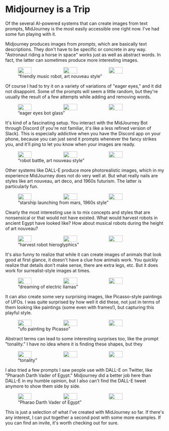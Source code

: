 # Midjourney is a Trip

Of the several AI-powered systems that can create images from text prompts, MidJourney is the most easily accessible one right now. I've had some fun playing with it.

Midjourney produces images from <em>prompts</em>, which are basically text descriptions. They don't have to be specific or concrete in any way. "Astronaut riding a horse in space" works just as well as abstract words. In fact, the latter can sometimes produce more interesting images.

<figure>
<div width="100%" style="display: flex;"><img src="https://media.eagereyes.org/wp-content/uploads/2022/06/e6999b3e-c346-421f-9255-0b0c12c9a554_Robert_Kosara_eagereyes_friendly_music_robot_art_nouveau.jpg" alt="" width="32%" style="margin-right: 2%;"/><img src="https://media.eagereyes.org/wp-content/uploads/2022/06/944afefa-b1da-4734-9e64-2f5be918457c_Robert_Kosara_eagereyes_httpss.mj_.runfsefU7__friendly_music_robot_art_nouveau.jpg" alt="" width="32%" style="margin-right: 2%;"/><img src="https://media.eagereyes.org/wp-content/uploads/2022/06/3f9894e5-c1f3-415e-8134-296650e0322f_Robert_Kosara_eagereyes_friendly_music_robot_art_nouveau.jpg" alt="" width="32%"/></div>
<figcaption>“friendly music robot, art nouveau style”</figcaption>
</figure>

Of course I had to try it on a variety of variations of "eager eyes," and it did not disappoint. Some of the prompts will seem a little random, but they're usually the result of a few attempts while adding and removing words.

<figure><div width="100%" style="display: flex;">
<img src="https://media.eagereyes.org/wp-content/uploads/2022/06/149bc30d-b5ef-40b8-b466-1428d19bbbc0_Robert_Kosara_eagereyes_httpss.mj_.run3MM3UX__eager_eyes_bot_glass.jpg" alt="" width="32%" style="margin-right: 2%;"/>
<img src="https://media.eagereyes.org/wp-content/uploads/2022/06/8f39dc0d-987f-4fb3-a663-20692cc738a8_Robert_Kosara_eagereyes_eager_eyes_bot_glass.jpg" alt="" width="32%" style="margin-right: 2%;"/>
<img src="https://media.eagereyes.org/wp-content/uploads/2022/06/13401094-3b40-468d-89a7-7d9347fa0244_Robert_Kosara_eagereyes_eager_eyes_bot_glass.jpg" alt="" width="32%"/></div>
<figcaption>“eager eyes bot glass”</figcaption>
</figure>

It's kind of a fascinating setup. You interact with the MidJourney Bot through Discord (if you're not familiar, it's like a less refined version of Slack). This is especially addictive when you have the Discord app on your phone, because you can just send it prompts whenever the fancy strikes you, and it'll ping to let you know when your images are ready.

<figure><div width="100%" style="display: flex;">
<img src="https://media.eagereyes.org/wp-content/uploads/2022/06/bbd48771-3ae6-4c7d-829c-f5e03c00a0bd_Robert_Kosara_eagereyes_robot_battle_art_nouveau_style.jpg" alt="" width="32%" style="margin-right: 2%;"/>
<img src="https://media.eagereyes.org/wp-content/uploads/2022/06/71c5618f-348d-4e88-80cc-9cbcb9922beb_Robert_Kosara_eagereyes_robot_battle_art_nouveau_style.jpg" alt="" width="32%" style="margin-right: 2%;"/>
<img src="https://media.eagereyes.org/wp-content/uploads/2022/06/407a6c64-ccfa-444a-b124-6e0b8324319c_Robert_Kosara_eagereyes_httpss.mj_.runUljRB2__robot_battle_art_nouveau_style.jpg" alt="" width="32%"/></div>
<figcaption>“robot battle, art nouveau style”</figcaption>
</figure>

Other systems like DALL-E produce more photorealistic images, which in my experience MidJourney does not do very well at. But what really nails are styles like art nouveau, art deco, and 1960s futurism. The latter is particularly fun.

<figure><div width="100%" style="display: flex;">
<img src="https://media.eagereyes.org/wp-content/uploads/2022/06/da32ddef-1524-4b3d-9777-5ee51e13b967_Robert_Kosara_eagereyes_starship_launching_from_mars_1960s_style.jpg" alt="" width="32%" style="margin-right: 2%;"/>
<img src="https://media.eagereyes.org/wp-content/uploads/2022/06/9f54b3f7-59e2-44a5-bce8-90795536b9f1_Robert_Kosara_eagereyes_starship_launching_from_mars_1960s_style.jpg" alt="" width="32%" style="margin-right: 2%;"/>
<img src="https://media.eagereyes.org/wp-content/uploads/2022/06/7ca5ea23-b6ca-4e95-8935-59885a1179ab_Robert_Kosara_eagereyes_starship_launching_from_mars_1960s_style.jpg" alt="" width="32%"/></div>
<figcaption>“starship launching from mars, 1960s style”</figcaption>
</figure>

Clearly the most interesting use is to mix concepts and styles that are nonsensical or that would not have existed. What would harvest robots in ancient Egypt have looked like? How about musical robots during the height of art nouveau?

<figure><div width="100%" style="display: flex;">
<img src="https://media.eagereyes.org/wp-content/uploads/2022/06/529fad76-4d57-42ab-856d-af3a8f2fe46f_Robert_Kosara_eagereyes_httpss.mj_.runkjUZ22__harvest_robot_hieroglyphics.jpg" alt="" width="32%" style="margin-right: 2%;"/>
<img src="https://media.eagereyes.org/wp-content/uploads/2022/06/39c37378-ce8e-40c5-911c-b8aad926ee77_Robert_Kosara_eagereyes_httpss.mj_.runVnqelO__harvest_robot_hieroglyphics.jpg" alt="" width="32%" style="margin-right: 2%;"/>
<img src="https://media.eagereyes.org/wp-content/uploads/2022/06/8ea760f5-49f3-4aea-ad4a-77ef384ee510_Robert_Kosara_eagereyes_httpss.mj_.run3p1mYC__harvest_robot_hieroglyphics.jpg" alt="" width="32%"/></div>
<figcaption>“harvest robot hieroglyphics”</figcaption>
</figure>

It's also funny to realize that while it can create images of animals that look good at first glance, it doesn't have a clue how animals work. You quickly realize that details don't make sense, there are extra legs, etc. But it does work for surrealist-style images at times.

<figure><div width="100%" style="display: flex;">
<img src="https://media.eagereyes.org/wp-content/uploads/2022/06/df42778f-5d6e-4377-876d-c56a51c66d42_Robert_Kosara_eagereyes_httpss.mj_.runTVjUav__dreaming_of_electric_llamas.jpg" alt="" width="32%" style="margin-right: 2%;"/>
<img src="https://media.eagereyes.org/wp-content/uploads/2022/06/b138d154-4f87-45c0-b18d-c8122ec4f075_Robert_Kosara_eagereyes_dreaming_of_electric_llamas.jpg" alt="" width="32%" style="margin-right: 2%;"/>
<img src="https://media.eagereyes.org/wp-content/uploads/2022/06/ad19d77d-204c-44db-8eba-1f3542106e51_Robert_Kosara_eagereyes_dreaming_of_electric_llamas.jpg" alt="" width="32%"/></div>
<figcaption>“dreaming of electric llamas”</figcaption>
</figure>

It can also create some very surprising images, like Picasso-style paintings of UFOs. I was quite surprised by how well it did these, not just in terms of them looking like paintings (some even with frames!), but capturing this playful style.

<figure><div width="100%" style="display: flex;">
<img src="https://media.eagereyes.org/wp-content/uploads/2022/06/f84005f8-07a1-4064-9cf6-b7c6d4ba49aa_Robert_Kosara_eagereyes_ufo_painting_by_picasso.jpg" alt="" width="32%" style="margin-right: 2%;"/>
<img src="https://media.eagereyes.org/wp-content/uploads/2022/06/8b39834b-7d79-440a-8012-9ec1eb22f8fe_Robert_Kosara_eagereyes_ufo_painting_by_picasso.jpg" alt="" width="32%" style="margin-right: 2%;"/>
<img src="https://media.eagereyes.org/wp-content/uploads/2022/06/2b03adde-5e6c-4822-ae5b-8c82a00ac614_Robert_Kosara_eagereyes_ufo_painting_by_picasso.jpg" alt="" width="32%"/></div>
<figcaption>“ufo painting by Picasso”</figcaption>
</figure>

Abstract terms can lead to some interesting surprises too, like the prompt "tonality." I have no idea where it is finding these shapes, but they 

<figure><div width="100%" style="display: flex;">
<img src="https://media.eagereyes.org/wp-content/uploads/2022/06/a55c0455-f2cc-42a8-bbea-d0d4d0430bfa_Robert_Kosara_eagereyes_tonality.jpg" alt="" width="32%" style="margin-right: 2%;"/>
<img src="https://media.eagereyes.org/wp-content/uploads/2022/06/b99879ed-9694-4e3e-8fa4-e33a6f47963d_Robert_Kosara_eagereyes_tonality.jpg" alt="" width="32%" style="margin-right: 2%;"/>
<img src="https://media.eagereyes.org/wp-content/uploads/2022/06/6a5d2f64-854c-4ec3-b776-cc433c7b5663_Robert_Kosara_eagereyes_tonality.jpg" alt="" width="32%"/></div>
<figcaption>“tonality”</figcaption>
</figure>

I also tried a few prompts I saw people use with DALL-E on Twitter, like "Pharaoh Darth Vader of Egypt." Midjourney did a better job here than DALL-E in my humble opinion, but I also can't find the DALL-E tweet anymore to show them side by side.

<figure><div width="100%" style="display: flex;">
<img src="https://media.eagereyes.org/wp-content/uploads/2022/06/f4a45204-33fd-4469-91b0-498dc8dfd009_Robert_Kosara_eagereyes_pharaoh_darth_vader_of_egypt.jpg" alt="" width="32%" style="margin-right: 2%;"/>
<img src="https://media.eagereyes.org/wp-content/uploads/2022/06/510ee013-03fa-4953-b6be-7232bba3c221_Robert_Kosara_eagereyes_pharaoh_darth_vader_of_egypt.jpg" alt="" width="32%" style="margin-right: 2%;"/>
<img src="https://media.eagereyes.org/wp-content/uploads/2022/06/7665712b-e77d-48ef-a2f4-af77caf2623b_Robert_Kosara_eagereyes_pharaoh_darth_vader_of_egypt.jpg" alt="" width="32%"/></div>
<figcaption>“Pharao Darth Vader of Egypt”</figcaption>
</figure>

This is just a selection of what I've created with MidJourney so far. If there's any interest, I can put together a second post with some more examples. If you can find an invite, it's worth checking out for sure.
